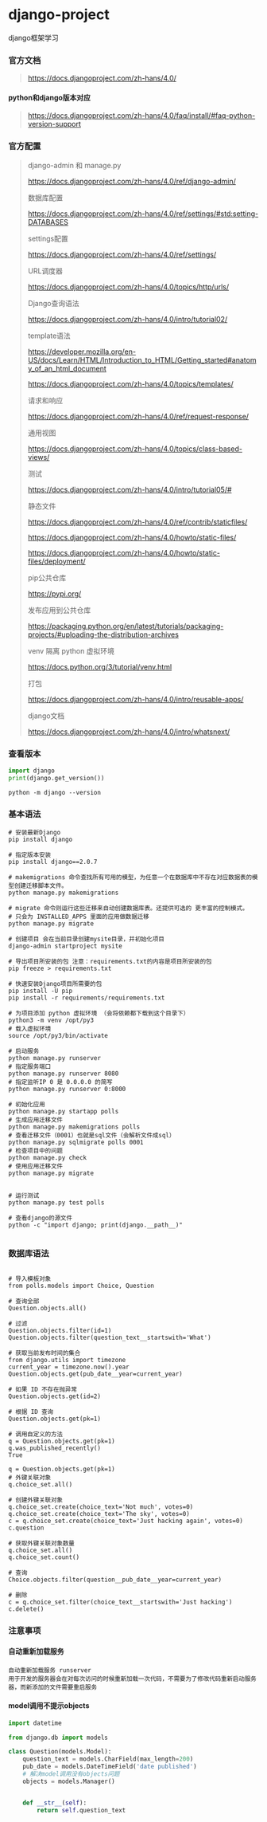 # django-project

django框架学习

### 官方文档

> https://docs.djangoproject.com/zh-hans/4.0/

#### python和django版本对应

> https://docs.djangoproject.com/zh-hans/4.0/faq/install/#faq-python-version-support

### 官方配置

> django-admin 和 manage.py
> 
> https://docs.djangoproject.com/zh-hans/4.0/ref/django-admin/
> 
> 数据库配置
> 
> https://docs.djangoproject.com/zh-hans/4.0/ref/settings/#std:setting-DATABASES
> 
> settings配置
> 
> https://docs.djangoproject.com/zh-hans/4.0/ref/settings/
> 
> URL调度器
> 
> https://docs.djangoproject.com/zh-hans/4.0/topics/http/urls/
> 
> Django查询语法
> 
> https://docs.djangoproject.com/zh-hans/4.0/intro/tutorial02/
> 
> template语法
> 
> https://developer.mozilla.org/en-US/docs/Learn/HTML/Introduction_to_HTML/Getting_started#anatomy_of_an_html_document
> 
> https://docs.djangoproject.com/zh-hans/4.0/topics/templates/
> 
> 请求和响应
> 
> https://docs.djangoproject.com/zh-hans/4.0/ref/request-response/
> 
> 通用视图
> 
> https://docs.djangoproject.com/zh-hans/4.0/topics/class-based-views/
> 
> 测试
> 
> https://docs.djangoproject.com/zh-hans/4.0/intro/tutorial05/#
> 
> 静态文件
> 
> https://docs.djangoproject.com/zh-hans/4.0/ref/contrib/staticfiles/
> 
> https://docs.djangoproject.com/zh-hans/4.0/howto/static-files/
> 
> https://docs.djangoproject.com/zh-hans/4.0/howto/static-files/deployment/
> 
> 
> pip公共仓库
> 
> https://pypi.org/
> 
> 发布应用到公共仓库
> 
> https://packaging.python.org/en/latest/tutorials/packaging-projects/#uploading-the-distribution-archives
> 
> venv 隔离 python 虚拟环境
> 
> https://docs.python.org/3/tutorial/venv.html
> 
> 打包
> 
> https://docs.djangoproject.com/zh-hans/4.0/intro/reusable-apps/
> 
> django文档
> 
> https://docs.djangoproject.com/zh-hans/4.0/intro/whatsnext/


### 查看版本

```python
import django
print(django.get_version())
```

```shell
python -m django --version
```


### 基本语法

```shell
# 安装最新Django
pip install django

# 指定版本安装
pip install django==2.0.7

# makemigrations 命令查找所有可用的模型，为任意一个在数据库中不存在对应数据表的模型创建迁移脚本文件。
python manage.py makemigrations

# migrate 命令则运行这些迁移来自动创建数据库表。还提供可选的 更丰富的控制模式。
# 只会为 INSTALLED_APPS 里面的应用做数据迁移
python manage.py migrate

# 创建项目 会在当前目录创建mysite目录，并初始化项目
django-admin startproject mysite

# 导出项目所安装的包 注意：requirements.txt的内容是项目所安装的包
pip freeze > requirements.txt

# 快速安装Django项目所需要的包
pip install -U pip
pip install -r requirements/requirements.txt

# 为项目添加 python 虚拟环境 （会将依赖都下载到这个目录下）
python3 -m venv /opt/py3
# 载入虚拟环境
source /opt/py3/bin/activate

# 启动服务
python manage.py runserver
# 指定服务端口
python manage.py runserver 8080
# 指定监听IP 0 是 0.0.0.0 的简写
python manage.py runserver 0:8000

# 初始化应用
python manage.py startapp polls
# 生成应用迁移文件
python manage.py makemigrations polls
# 查看迁移文件（0001）也就是sql文件（会解析文件成sql）
python manage.py sqlmigrate polls 0001
# 检查项目中的问题
python manage.py check
# 使用应用迁移文件
python manage.py migrate


# 运行测试
python manage.py test polls

# 查看django的源文件
python -c "import django; print(django.__path__)"


```

### 数据库语法
```text

# 导入模板对象
from polls.models import Choice, Question

# 查询全部
Question.objects.all()

# 过滤
Question.objects.filter(id=1)
Question.objects.filter(question_text__startswith='What')

# 获取当前发布时间的集合
from django.utils import timezone
current_year = timezone.now().year
Question.objects.get(pub_date__year=current_year)

# 如果 ID 不存在抛异常
Question.objects.get(id=2)

# 根据 ID 查询
Question.objects.get(pk=1)

# 调用自定义的方法
q = Question.objects.get(pk=1)
q.was_published_recently()
True

q = Question.objects.get(pk=1)
# 外键关联对象
q.choice_set.all()

# 创建外键关联对象
q.choice_set.create(choice_text='Not much', votes=0)
q.choice_set.create(choice_text='The sky', votes=0)
c = q.choice_set.create(choice_text='Just hacking again', votes=0)
c.question

# 获取外键关联对象数量
q.choice_set.all()
q.choice_set.count()

# 查询
Choice.objects.filter(question__pub_date__year=current_year)

# 删除
c = q.choice_set.filter(choice_text__startswith='Just hacking')
c.delete()
```

### 注意事项

#### 自动重新加载服务
```text
自动重新加载服务 runserver
用于开发的服务器会在对每次访问的时候重新加载一次代码，不需要为了修改代码重新启动服务器，而新添加的文件需要重启服务
```

#### model调用不提示objects
```python
import datetime

from django.db import models

class Question(models.Model):
    question_text = models.CharField(max_length=200)
    pub_date = models.DateTimeField('date published')
    # 解决model调用没有objects问题
    objects = models.Manager()


    def __str__(self):
        return self.question_text
```







